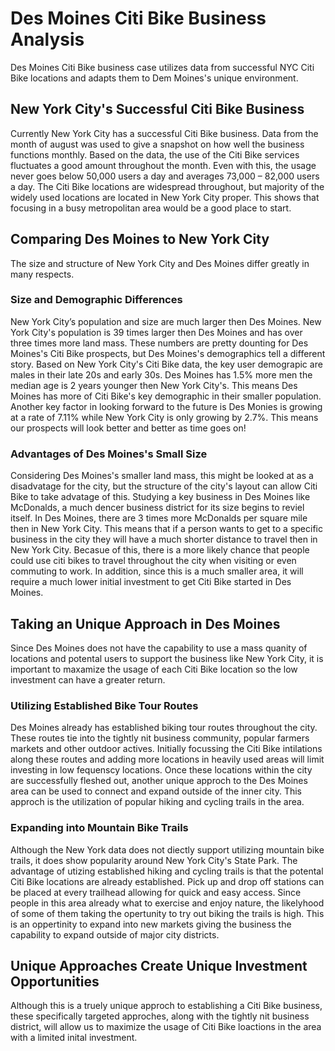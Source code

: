 # Des Moines Citi Bike Business Analysis 
Des Moines Citi Bike business case utilizes data from successful NYC Citi Bike locations and adapts them to Dem Moines's unique environment. 

## New York City's Successful Citi Bike Business
Currently New York City has a successful Citi Bike business. Data from the month of august was used to give a snapshot on how well the business functions monthly. Based on the data, the use of the Citi Bike services fluctuates a good amount throughout the month. Even with this, the usage never goes below 50,000 users a day and averages 73,000 – 82,000 users a day. The Citi Bike locations are widespread throughout, but majority of the widely used locations are located in New York City proper. This shows that focusing in a busy metropolitan area would be a good place to start.

## Comparing Des Moines to New York City
The size and structure of New York City and Des Moines differ greatly in many respects.

### Size and Demographic Differences
New York City’s population and size are much larger then Des Moines. New York City's population is 39 times larger then Des Moines and has over three times more land mass. These numbers are pretty dounting for Des Moines's Citi Bike prospects, but Des Moines's demographics tell a different story. Based on New York City's Citi Bike data, the key user demograpic are males in their late 20s and early 30s. Des Moines has 1.5% more men the median age is 2 years younger then New York City's. This means Des Moines has more of Citi Bike's key demographic in their smaller population. Another key factor in looking forward to the future is Des Monies is growing at a rate of 7.11% while New York City is only growing by 2.7%. This means our prospects will look better and better as time goes on!

### Advantages of Des Moines's Small Size
Considering Des Moines's smaller land mass, this might be looked at as a disadvatage for the city, but the structure of the city's layout can allow Citi Bike to take advatage of this. Studying a key business in Des Moines like McDonalds, a much dencer business district for its size begins to reviel itself. In Des Moines, there are 3 times more McDonalds per square mile then in New York City. This means that if a person wants to get to a specific business in the city they will have a much shorter distance to travel then in New York City. Becasue of this, there is a more likely chance that people could use citi bikes to travel throughout the city when visiting or even commuting to work. In addition, since this is a much smaller area, it will require a much lower initial investment to get Citi Bike started in Des Moines.

## Taking an Unique Approach in Des Moines
Since Des Moines does not have the capability to use a mass quanity of locations and potental users to support the business like New York City, it is important to maxamize the usage of each Citi Bike location so the low investment can have a greater return. 

### Utilizing Established Bike Tour Routes
Des Moines already has established biking tour routes throughout the city. These routes tie into the tightly nit business community, popular farmers markets and other outdoor actives. Initially focussing the Citi Bike intilations along these routes and adding more locations in heavily used areas will limit investing in low fequenscy locations. Once these locations within the city are successfully fleshed out, another unique approch to the Des Moines area can be used to connect and expand outside of the inner city. This approch is the utilization of popular hiking and cycling trails in the area.

### Expanding into Mountain Bike Trails
Although the New York data does not diectly support utilizing mountain bike trails, it does show popularity around New York City's State Park. The advantage of utizing established hiking and cycling trails is that the potental Citi Bike locations are already established. Pick up and drop off stations can be placed at every trailhead allowing for quick and easy access. Since people in this area already what to exercise and enjoy nature, the likelyhood of some of them taking the opertunity to try out biking the trails is high. This is an oppertinity to expand into new markets giving the business the capability to expand outside of major city districts. 

## Unique Approaches Create Unique Investment Opportunities
Although this is a truely unique approch to establishing a Citi Bike business, these specifically targeted approches, along with the tightly nit business district, will allow us to maximize the usage of Citi Bike loactions in the area with a limited inital investment. 